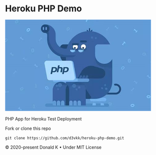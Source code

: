 # Heroku PHP Demo

![PHP Elephant](https://github.com/d3vkk/heroku-php-demo/blob/master/php-elephant.png)

PHP App for Heroku Test Deployment

Fork or clone this repo
```
git clone https://github.com/d3vkk/heroku-php-demo.git
```

© 2020-present Donald K • Under MIT License
